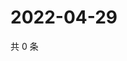 # 2022-04-29

共 0 条

<!-- BEGIN WEIBO -->
<!-- 最后更新时间 Fri Apr 29 2022 04:14:05 GMT+0800 (China Standard Time) -->

<!-- END WEIBO -->
